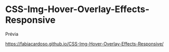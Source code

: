 # CSS-Img-Hover-Overlay-Effects-Responsive

Prévia

https://fabiacardoso.github.io/CSS-Img-Hover-Overlay-Effects-Responsive/
